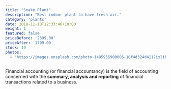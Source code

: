 ```yaml
---
title: "Snake Plant"
description: "Best indoor plant to have fresh air."
category: 'plants'
date: 2018-11-18T12:33:46+10:00
weight: 1
featured: false
priceBefore: '2399.00'
priceAfter: '1799.00'
stock: 10
photos: 
  - 'https://images.unsplash.com/photo-1485955900006-10f4d324d411?ixlib=rb-4.0.3&ixid=MnwxMjA3fDB8MHxwaG90by1wYWdlfHx8fGVufDB8fHx8&auto=format&fit=crop&w=2344&q=80'
---
```


Financial accounting (or financial accountancy) is the field of accounting concerned with the **summary, analysis and reporting** of financial transactions related to a business.